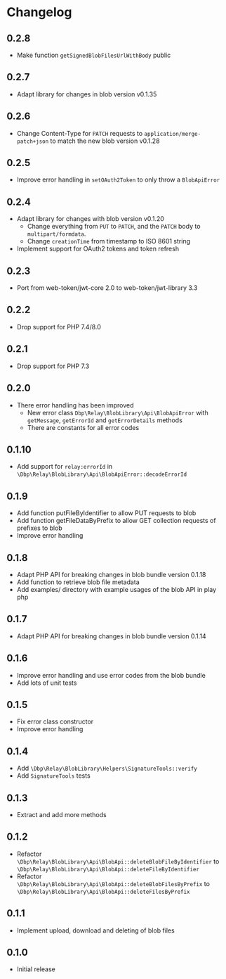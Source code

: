 # Changelog

## 0.2.8
- Make function `getSignedBlobFilesUrlWithBody` public

## 0.2.7
- Adapt library for changes in blob version v0.1.35

## 0.2.6
- Change Content-Type for `PATCH` requests to `application/merge-patch+json`
  to match the new blob version v0.1.28

## 0.2.5
- Improve error handling in `setOAuth2Token` to only throw a `BlobApiError`

## 0.2.4 
- Adapt library for changes with blob version v0.1.20
  - Change everything from `PUT` to `PATCH`, and the `PATCH` body to `multipart/formdata`.
  - Change `creationTime` from timestamp to ISO 8601 string 
- Implement support for OAuth2 tokens and token refresh

## 0.2.3

- Port from web-token/jwt-core 2.0 to web-token/jwt-library 3.3

## 0.2.2

- Drop support for PHP 7.4/8.0

## 0.2.1

- Drop support for PHP 7.3

## 0.2.0
- There error handling has been improved
  - New error class `Dbp\Relay\BlobLibrary\Api\BlobApiError` with `getMessage`, `getErrorId` and `getErrorDetails` methods
  - There are constants for all error codes

## 0.1.10
- Add support for `relay:errorId` in `\Dbp\Relay\BlobLibrary\Api\BlobApiError::decodeErrorId`

## 0.1.9
- Add function putFileByIdentifier to allow PUT requests to blob
- Add function getFileDataByPrefix to allow GET collection requests of prefixes to blob
- Improve error handling

## 0.1.8

- Adapt PHP API for breaking changes in blob bundle version 0.1.18
- Add function to retrieve blob file metadata
- Add examples/ directory with example usages of the blob API in play php

## 0.1.7

- Adapt PHP API for breaking changes in blob bundle version 0.1.14

## 0.1.6

- Improve error handling and use error codes from the blob bundle
- Add lots of unit tests

## 0.1.5

- Fix error class constructor
- Improve error handling

## 0.1.4

- Add `\Dbp\Relay\BlobLibrary\Helpers\SignatureTools::verify`
- Add `SignatureTools` tests

## 0.1.3

- Extract and add more methods

## 0.1.2

- Refactor `\Dbp\Relay\BlobLibrary\Api\BlobApi::deleteBlobFileByIdentifier` to `\Dbp\Relay\BlobLibrary\Api\BlobApi::deleteFileByIdentifier`
- Refactor `\Dbp\Relay\BlobLibrary\Api\BlobApi::deleteBlobFilesByPrefix` to `\Dbp\Relay\BlobLibrary\Api\BlobApi::deleteFilesByPrefix`

## 0.1.1

- Implement upload, download and deleting of blob files

## 0.1.0

- Initial release
